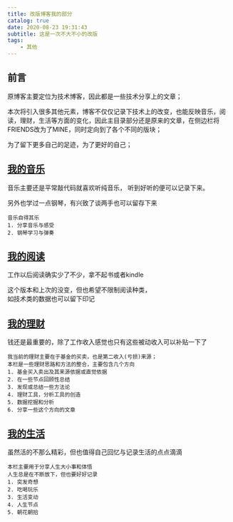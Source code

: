 ```yaml
---
title: 改版博客我的部分
catalog: true
date: 2020-08-23 19:31:43
subtitle: 这是一次不大不小的改版
tags:
    - 其他
---
```


## 前言

原博客主要定位为技术博客，因此都是一些技术分享上的文章；

本次将引入很多其他元素，博客不仅仅记录下技术上的改变，也能反映音乐，阅读，理财，生活等方面的变化，因此主目录部分还是原来的文章，在侧边栏将FRIENDS改为了MINE，同时定向到了各个不同的版块；

为了留下更多自己的足迹，为了更好的自己；

## [我的音乐](/article/music_1_音乐篇/)

音乐主要还是平常敲代码就喜欢听纯音乐，
听到好听的便可以记录下来。

另外也学过一点钢琴，有兴致了谈两手也可以留存下来

```
音乐自得其乐
1. 分享音乐与感受
2. 钢琴学习与弹奏
```

## [我的阅读](/book/)

工作以后阅读确实少了不少，拿不起书或者kindle

这个版本和上次的没变，但也希望不限制阅读种类，  
如技术类的数据也可以留下印记

## [我的理财](/article/money_1_理财篇/)

钱还是最重要的，除了工作收入感觉也只有这些被动收入可以补贴一下了

```
我当前的理财主要在于基金的买卖，也是第二收入(亏损)来源；
本栏是一些理财思路和方法的整合，主要包含几个方向
1. 基金买入卖出及其来源依据或直觉依据
2. 在一些节点回顾性总结
3. 发现或总结一些方法论
4. 理财工具，分析工具的创造
5. 数据挖掘和分析
6. 分享一些这个方向的文章
```

## [我的生活](/article/life_1_生活篇/)

虽然活的不那么精彩，但也值得自己回忆与记录生活的点点滴滴

```
本栏主要用于分享人生大小事和体悟
人生总是在不断放下，但也要好好记录
1. 突发奇想
2. 吃喝玩乐
3. 生活变动
4. 人生节点
5. 朝花朝拾
```